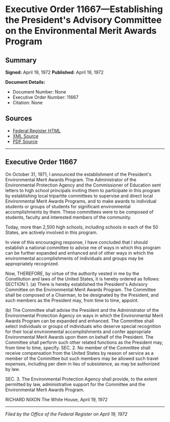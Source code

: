 # Executive Order 11667—Establishing the President's Advisory Committee on the Environmental Merit Awards Program

## Summary

**Signed:** April 19, 1972
**Published:** April 19, 1972

**Document Details:**
- Document Number: None
- Executive Order Number: 11667
- Citation: None

## Sources
- [Federal Register HTML](https://www.presidency.ucsb.edu/documents/executive-order-11667-establishing-the-presidents-advisory-committee-the-environmental)
- [XML Source](None)
- [PDF Source](None)

---

## Executive Order 11667

On October 31, 1971, I announced the establishment of the President's Environmental Merit Awards Program. The Administrator of the Environmental Protection Agency and the Commissioner of Education sent letters to high school principals inviting them to participate in this program by establishing local tripartite committees to supervise and direct local Environmental Merit Awards Programs, and to make awards to individual students or groups of students for significant environmental accomplishments by them. These committees were to be composed of students, faculty and interested members of the community.

Today, more than 2,500 high schools, including schools in each of the 50 States, are actively involved in this program.

In view of this encouraging response, I have concluded that I should establish a national committee to advise me of ways in which this program can be further expanded and enhanced and of other ways in which the environmental accomplishments of individuals and groups may be appropriately recognized.

Now, THEREFORE, by virtue of the authority vested in me by the Constitution and laws of the United States, it is hereby ordered as follows:
SECTION 1. (a) There is hereby established the President's Advisory Committee on the Environmental Merit Awards Program. The Committee shall be composed of a Chairman, to be designated by the President, and such members as the President may, from time to time, appoint.

(b) The Committee shall advise the President and the Administrator of the Environmental Protection Agency on ways in which the Environmental Merit Awards Program can be expanded and enhanced. The Committee shall select individuals or groups of individuals who deserve special recognition for their local environmental accomplishments and confer appropriate Environmental Merit Awards upon them on behalf of the President. The Committee shall perform such other related functions as the President may, from time to time, specify.
SEC. 2. No member of the Committee shall receive compensation from the United States by reason of service as a member of the Committee but such members may be allowed such travel expenses, including per diem in lieu of subsistence, as may be authorized by law.

SEC. 3. The Environmental Protection Agency shall provide, to the extent permitted by law, administrative support for the Committee and the Environmental Merit Awards Program.

RICHARD NIXON
The White House,
April 19, 1972

---

*Filed by the Office of the Federal Register on April 19, 1972*
